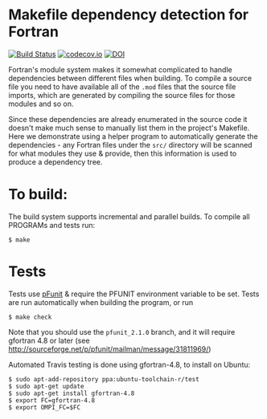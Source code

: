 Makefile dependency detection for Fortran
=========================================

[![Build Status](https://travis-ci.org/ScottWales/fortran-build-testing.png?branch=master)](https://travis-ci.org/ScottWales/fortran-build-testing) 
[![codecov.io](https://codecov.io/github/ScottWales/fortran-build-testing/coverage.svg?branch=master)](https://codecov.io/github/ScottWales/fortran-build-testing?branch=master)
[![DOI](https://zenodo.org/badge/6662/ScottWales/fortran-build-testing.png)](http://dx.doi.org/10.5281/zenodo.12276)



Fortran's module system makes it somewhat complicated to handle dependencies
between different files when building. To compile a source file you need to
have available all of the `.mod` files that the source file imports, which are
generated by compiling the source files for those modules and so on.

Since these dependencies are already enumerated in the source code it doesn't
make much sense to manually list them in the project's Makefile. Here we
demonstrate using a helper program to automatically generate the dependencies -
any Fortran files under the `src/` directory will be scanned for what modules
they use & provide, then this information is used to produce a dependency tree.

To build:
=========

The build system supports incremental and parallel builds. To compile all
PROGRAMs and tests run:

    $ make

Tests
=====

Tests use [pFunit](http://sourceforge.net/projects/pfunit) & require the PFUNIT environment variable to be set.
Tests are run automatically when building the program, or run

    $ make check

Note that you should use the `pfunit_2.1.0` branch, and it will require
gfortran 4.8 or later (see
http://sourceforge.net/p/pfunit/mailman/message/31811969/)

Automated Travis testing is done using gfortran-4.8, to install on Ubuntu:

    $ sudo apt-add-repository ppa:ubuntu-toolchain-r/test
    $ sudo apt-get update
    $ sudo apt-get install gfortran-4.8
    $ export FC=gfortran-4.8
    $ export OMPI_FC=$FC

